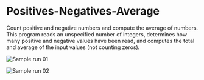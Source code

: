 # Positives-Negatives-Average
Count positive and negative numbers and compute the average of numbers. This program reads an unspecified number of integers, determines how many positive and negative values have been read, and computes the total and average of the input values (not counting zeros).

![Sample run 01](https://user-images.githubusercontent.com/41565191/61181234-c3828100-a638-11e9-8e46-d2bbcdb172ca.PNG)

![Sample run 02](https://user-images.githubusercontent.com/41565191/61181236-c5e4db00-a638-11e9-8cd1-8ee4674ea8ed.PNG)
